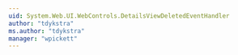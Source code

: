 ```yaml
---
uid: System.Web.UI.WebControls.DetailsViewDeletedEventHandler
author: "tdykstra"
ms.author: "tdykstra"
manager: "wpickett"
---
```

